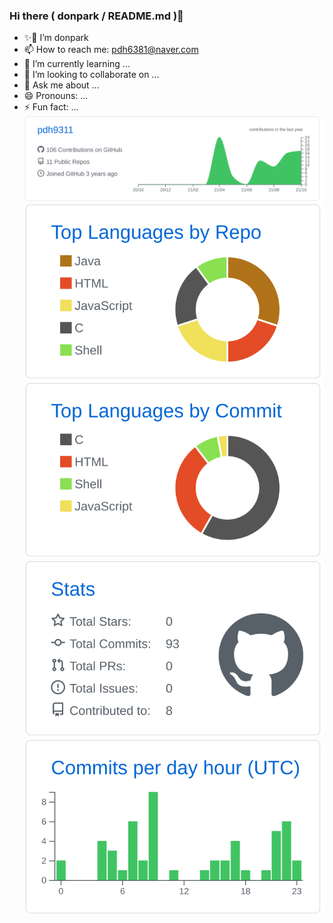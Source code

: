 ### Hi there ( donpark / README.md )👋
<!-- [![Hits](https://hits.seeyoufarm.com/api/count/incr/badge.svg?url=https%3A%2F%2Fgithub.com%2Fpdh9311%2Fhit-counter&count_bg=%2379C83D&title_bg=%23555555&icon=&icon_color=%23E7E7E7&title=hits&edge_flat=false)](https://hits.seeyoufarm.com) -->

<!-- ![Anurag's GitHub stats](https://github-readme-stats.vercel.app/api?username=pdh9311&hide=contribs,prs&show_icons=true&theme=dark) -->

<!-- [![Top Langs](https://github-readme-stats.vercel.app/api/top-langs/?username=pdh9311&layout=compact)](https://github.com/anuraghazra/github-readme-stats) -->
<!-- 👋🔭✨🌱👯🤔💬📫😄⚡ -->

- ✨🔭 I’m donpark
- 📫 How to reach me: pdh6381@naver.com
- 🌱 I’m currently learning ...
- 👯 I’m looking to collaborate on ...
- 💬 Ask me about ...
- 😄 Pronouns: ...
- ⚡ Fun fact: ...
[![](https://raw.githubusercontent.com/pdh9311/pdh9311/main/profile-summary-card-output/github/0-profile-details.svg)](https://github.com/vn7n24fzkq/github-profile-summary-cards)
[![](https://raw.githubusercontent.com/pdh9311/pdh9311/main/profile-summary-card-output/github/1-repos-per-language.svg)](https://github.com/vn7n24fzkq/github-profile-summary-cards) [![](https://raw.githubusercontent.com/pdh9311/pdh9311/main/profile-summary-card-output/github/2-most-commit-language.svg)](https://github.com/vn7n24fzkq/github-profile-summary-cards)
[![](https://raw.githubusercontent.com/pdh9311/pdh9311/main/profile-summary-card-output/github/3-stats.svg)](https://github.com/vn7n24fzkq/github-profile-summary-cards) [![](https://raw.githubusercontent.com/pdh9311/pdh9311/main/profile-summary-card-output/github/4-productive-time.svg)](https://github.com/vn7n24fzkq/github-profile-summary-cards)
